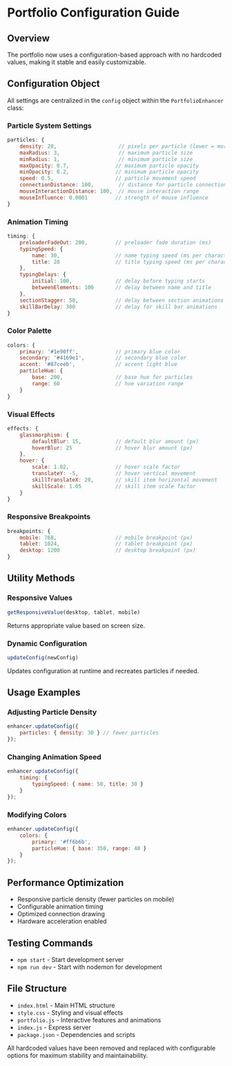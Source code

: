 # Portfolio Configuration Guide

## Overview
The portfolio now uses a configuration-based approach with no hardcoded values, making it stable and easily customizable.

## Configuration Object
All settings are centralized in the `config` object within the `PortfolioEnhancer` class:

### Particle System Settings
```javascript
particles: {
    density: 20,                    // pixels per particle (lower = more particles)
    maxRadius: 3,                   // maximum particle size
    minRadius: 1,                   // minimum particle size
    maxOpacity: 0.7,               // maximum particle opacity
    minOpacity: 0.2,               // minimum particle opacity
    speed: 0.5,                    // particle movement speed
    connectionDistance: 100,        // distance for particle connections
    mouseInteractionDistance: 100,  // mouse interaction range
    mouseInfluence: 0.0001         // strength of mouse influence
}
```

### Animation Timing
```javascript
timing: {
    preloaderFadeOut: 200,         // preloader fade duration (ms)
    typingSpeed: {
        name: 30,                  // name typing speed (ms per character)
        title: 20                  // title typing speed (ms per character)
    },
    typingDelays: {
        initial: 100,              // delay before typing starts
        betweenElements: 100       // delay between name and title
    },
    sectionStagger: 50,            // delay between section animations
    skillBarDelay: 300             // delay for skill bar animations
}
```

### Color Palette
```javascript
colors: {
    primary: '#1e90ff',            // primary blue color
    secondary: '#4169e1',          // secondary blue color
    accent: '#87ceeb',             // accent light blue
    particleHue: {
        base: 200,                 // base hue for particles
        range: 60                  // hue variation range
    }
}
```

### Visual Effects
```javascript
effects: {
    glassmorphism: {
        defaultBlur: 15,           // default blur amount (px)
        hoverBlur: 25              // hover blur amount (px)
    },
    hover: {
        scale: 1.02,               // hover scale factor
        translateY: -5,            // hover vertical movement
        skillTranslateX: 20,       // skill item horizontal movement
        skillScale: 1.05           // skill item scale factor
    }
}
```

### Responsive Breakpoints
```javascript
breakpoints: {
    mobile: 768,                   // mobile breakpoint (px)
    tablet: 1024,                  // tablet breakpoint (px)
    desktop: 1200                  // desktop breakpoint (px)
}
```

## Utility Methods

### Responsive Values
```javascript
getResponsiveValue(desktop, tablet, mobile)
```
Returns appropriate value based on screen size.

### Dynamic Configuration
```javascript
updateConfig(newConfig)
```
Updates configuration at runtime and recreates particles if needed.

## Usage Examples

### Adjusting Particle Density
```javascript
enhancer.updateConfig({
    particles: { density: 30 } // fewer particles
});
```

### Changing Animation Speed
```javascript
enhancer.updateConfig({
    timing: {
        typingSpeed: { name: 50, title: 30 }
    }
});
```

### Modifying Colors
```javascript
enhancer.updateConfig({
    colors: {
        primary: '#ff6b6b',
        particleHue: { base: 350, range: 40 }
    }
});
```

## Performance Optimization
- Responsive particle density (fewer particles on mobile)
- Configurable animation timing
- Optimized connection drawing
- Hardware acceleration enabled

## Testing Commands
- `npm start` - Start development server
- `npm run dev` - Start with nodemon for development

## File Structure
- `index.html` - Main HTML structure
- `style.css` - Styling and visual effects
- `portfolio.js` - Interactive features and animations
- `index.js` - Express server
- `package.json` - Dependencies and scripts

All hardcoded values have been removed and replaced with configurable options for maximum stability and maintainability.